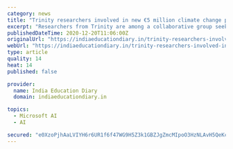 ```yaml
---
category: news
title: "Trinity researchers involved in new €5 million climate change project, Terrain-AI"
excerpt: "Researchers from Trinity are among a collaborative group seeking to improve our understanding of the impact of human activity on land use and how it relates to climate change as part of a new €5"
publishedDateTime: 2020-12-20T11:06:00Z
originalUrl: "https://indiaeducationdiary.in/trinity-researchers-involved-in-new-e5-million-climate-change-project-terrain-ai/"
webUrl: "https://indiaeducationdiary.in/trinity-researchers-involved-in-new-e5-million-climate-change-project-terrain-ai/"
type: article
quality: 14
heat: 14
published: false

provider:
  name: India Education Diary
  domain: indiaeducationdiary.in

topics:
  - Microsoft AI
  - AI

secured: "e0XzoPjhAaLVIYH6r6UR1f6f47WG9H5Z3k1GBZJgZmcMIpoO3HzNLAvH5QeKcGuKx60XdVqajlPcXK7cMjQmgS+9VCpaTZOILpWU8DNHOYzj+kMv3+uydMYE2CEkCJhn4qZXEnuMFX4p3NNqI8dQU1zQw4LB+qTwdPP1I0PbVy9HnrDT+wsiH/rxtSt95vJP118ynYKxOUzYHgvElc4zwsUAFbL4UDmXCGcTJap3EuACRdez5fTDx2mR6bmTuXVUHvtY+IeIjPaSdDA4ViL32N4iJhTy6qbHOJa84SeLuVkytvu7x2WowFYwyfRuOtb1v3v/quLuEnhUajUtxHg5ICC3FQjiqO4CCV+VteHaQxU=;DOgeL9KSzyMiNtEWpkkmlw=="
---
```


